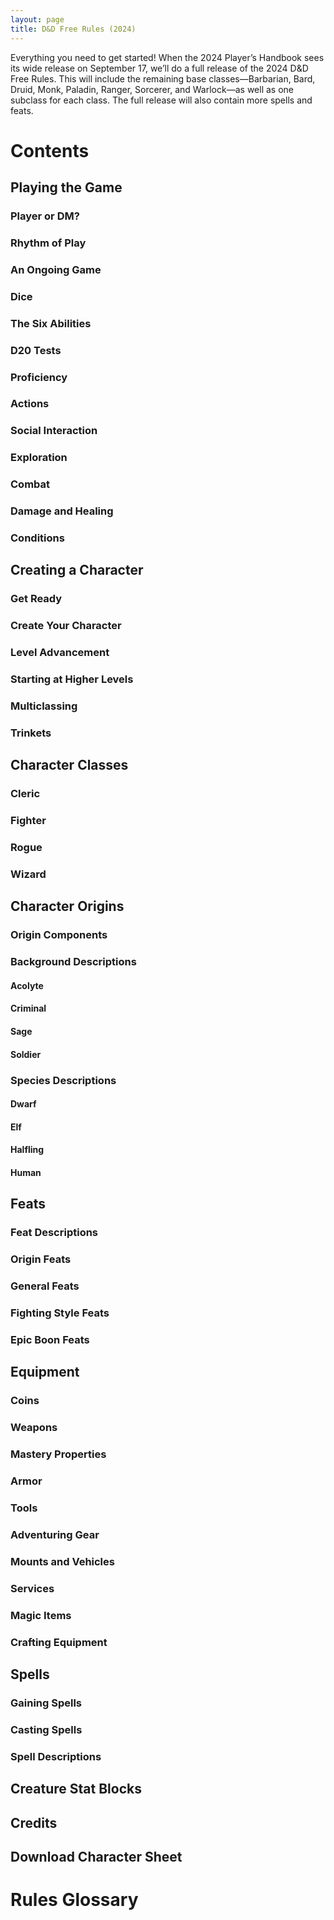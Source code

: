 ```yaml
---
layout: page
title: D&D Free Rules (2024)
---
```


Everything you need to get started! When the 2024 Player’s Handbook sees its wide release on September 17, we’ll do a full release of the 2024 D&D Free Rules. This will include the remaining base classes—Barbarian, Bard, Druid, Monk, Paladin, Ranger, Sorcerer, and Warlock—as well as one subclass for each class. The full release will also contain more spells and feats.

# Contents

## Playing the Game

### Player or DM?

### Rhythm of Play

### An Ongoing Game

### Dice

### The Six Abilities

### D20 Tests

### Proficiency

### Actions

### Social Interaction

### Exploration

### Combat

### Damage and Healing

### Conditions

## Creating a Character

### Get Ready

### Create Your Character

### Level Advancement

### Starting at Higher Levels

### Multiclassing

### Trinkets

## Character Classes

### Cleric

### Fighter

### Rogue

### Wizard

## Character Origins

### Origin Components

### Background Descriptions

#### Acolyte

#### Criminal

#### Sage

#### Soldier

### Species Descriptions

#### Dwarf

#### Elf

#### Halfling

#### Human

## Feats

### Feat Descriptions

### Origin Feats

### General Feats

### Fighting Style Feats

### Epic Boon Feats

## Equipment

### Coins

### Weapons

### Mastery Properties

### Armor

### Tools

### Adventuring Gear

### Mounts and Vehicles

### Services

### Magic Items

### Crafting Equipment

## Spells

### Gaining Spells

### Casting Spells

### Spell Descriptions

## Creature Stat Blocks

## Credits

## Download Character Sheet

# Rules Glossary
